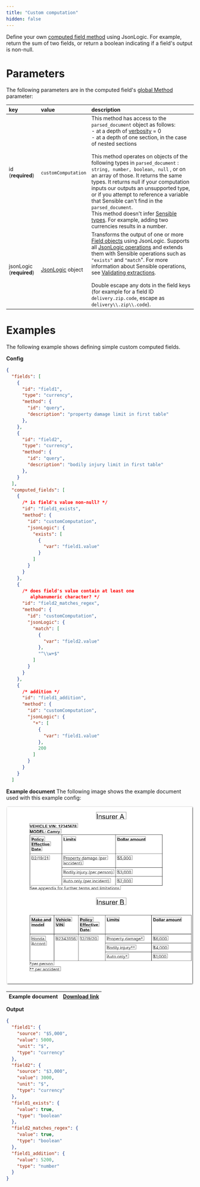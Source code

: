 ```yaml
---
title: "Custom computation"
hidden: false
---
```


Define your own [computed field method](doc:computed-field-methods) using JsonLogic. For example, return the sum of two fields, or return a boolean indicating if a field's output is non-null.

Parameters
====

The following parameters are in the computed field's [global Method](doc:computed-field-methods#parameters) parameter: 


| key                      | value                                      | description                                                  |
| :----------------------- | :----------------------------------------- | :----------------------------------------------------------- |
| id (**required**)        | `customComputation`                        | This method has access to the  `parsed_document` object as follows: <br/>- at a depth of [verbosity](doc:verbosity) = 0<br/>- at a depth of one section, in the case of nested sections<br/><br/>This method operates on objects of the following types in `parsed_document` : `string, number, boolean, null` , or on an array of those.  It returns the same types. It returns null if your computation inputs our outputs an unsupported type, or if you attempt to reference a variable that Sensible can't find in the `parsed_document`. <br/> This method doesn't infer [Sensible types](doc:types). For example, adding two currencies results in a number. |
| jsonLogic (**required**) | [JsonLogic](https://jsonlogic.com/) object | Transforms the output of one or more [Field objects](https://docs.sensible.so/docs/field-query-object) using JsonLogic. Supports all [JsonLogic operations](https://jsonlogic.com/operations.html) and extends them with Sensible operations such as `"exists"` and `"match`". For more information about Sensible operations, see  [Validating extractions](doc:validate-extractions#parameters).<br/><br/>Double escape any dots in the field keys (for example for a field ID `delivery.zip.code`, escape as `delivery\\.zip\\.code`). |

Examples
====

The following example shows defining simple custom computed fields.

**Config**

```json
{
  "fields": [
    {
      "id": "field1",
      "type": "currency",
      "method": {
        "id": "query",
        "description": "property damage limit in first table"
      },
    },
    {
      "id": "field2",
      "type": "currency",
      "method": {
        "id": "query",
        "description": "bodily injury limit in first table"
      },
    }
  ],
  "computed_fields": [
    {
      /* is field's value non-null? */
      "id": "field1_exists",
      "method": {
        "id": "customComputation",
        "jsonLogic": {
          "exists": [
            {
              "var": "field1.value"
            }
          ]
        }
      }
    },
    {
      /* does field's value contain at least one 
         alphanumeric character? */
      "id": "field2_matches_regex",
      "method": {
        "id": "customComputation",
        "jsonLogic": {
          "match": [
            {
              "var": "field2.value"
            },
            "^\\w+$"
          ]
        }
      }
    },
    {
      /* addition */
      "id": "field1_addition",
      "method": {
        "id": "customComputation",
        "jsonLogic": {
          "+": [
            {
              "var": "field1.value"
            },
            200
          ]
        }
      }
    }
  ]


```

**Example document**
The following image shows the example document used with this example config:

![Click to enlarge](https://raw.githubusercontent.com/sensible-hq/sensible-docs/main/readme-sync/assets/v0/images/final/add_computed_fields_1.png)

| Example document | [Download link](https://raw.githubusercontent.com/sensible-hq/sensible-docs/main/readme-sync/assets/v0/pdfs/add_computed_fields.pdf) |
| ---------------- | ------------------------------------------------------------ |

**Output**

```json
{
  "field1": {
    "source": "$5,000",
    "value": 5000,
    "unit": "$",
    "type": "currency"
  },
  "field2": {
    "source": "$3,000",
    "value": 3000,
    "unit": "$",
    "type": "currency"
  },
  "field1_exists": {
    "value": true,
    "type": "boolean"
  },
  "field2_matches_regex": {
    "value": true,
    "type": "boolean"
  },
  "field1_addition": {
    "value": 5200,
    "type": "number"
  }
}
```

